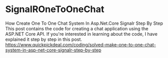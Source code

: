 # SignalROneToOneChat
How Create One To One Chat System In Asp.Net.Core Signalr Step By Step
This post contains the code for creating a chat application using the ASP.NET Core API. If you're interested in learning about the code, I have explained it step by step in this post.
https://www.quickpickdeal.com/coding/solved-make-one-to-one-chat-system-in-asp-net-core-signalr-step-by-step
